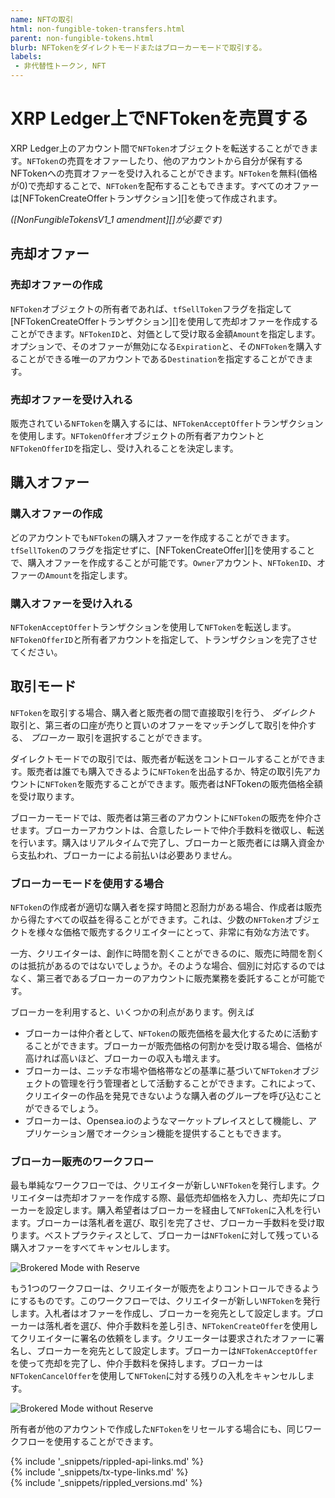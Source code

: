 ```yaml
---
name: NFTの取引
html: non-fungible-token-transfers.html
parent: non-fungible-tokens.html
blurb: NFTokenをダイレクトモードまたはブローカーモードで取引する。
labels:
 - 非代替性トークン, NFT
---
```


# XRP Ledger上でNFTokenを売買する

XRP Ledger上のアカウント間で`NFToken`オブジェクトを転送することができます。`NFToken`の売買をオファーしたり、他のアカウントから自分が保有するNFTokenへの売買オファーを受け入れることができます。`NFToken`を無料(価格が0)で売却することで、`NFToken`を配布することもできます。すべてのオファーは[NFTokenCreateOfferトランザクション][]を使って作成されます。

_([NonFungibleTokensV1_1 amendment][]が必要です)_

## 売却オファー


### 売却オファーの作成

`NFToken`オブジェクトの所有者であれば、`tfSellToken`フラグを指定して[NFTokenCreateOfferトランザクション][]を使用して売却オファーを作成することができます。`NFTokenID`と、対価として受け取る金額`Amount`を指定します。オプションで、そのオファーが無効になる`Expiration`と、その`NFToken`を購入することができる唯一のアカウントである`Destination`を指定することができます。


### 売却オファーを受け入れる

販売されている`NFToken`を購入するには、`NFTokenAcceptOffer`トランザクションを使用します。`NFTokenOffer`オブジェクトの所有者アカウントと`NFTokenOfferID`を指定し、受け入れることを決定します。


## 購入オファー


### 購入オファーの作成

どのアカウントでも`NFToken`の購入オファーを作成することができます。`tfSellToken`のフラグを指定せずに、[NFTokenCreateOffer][]を使用することで、購入オファーを作成することが可能です。`Owner`アカウント、`NFTokenID`、オファーの`Amount`を指定します。


### 購入オファーを受け入れる

`NFTokenAcceptOffer`トランザクションを使用して`NFToken`を転送します。`NFTokenOfferID`と所有者アカウントを指定して、トランザクションを完了させてください。


## 取引モード

`NFToken`を取引する場合、購入者と販売者の間で直接取引を行う、 _ダイレクト_ 取引と、第三者の口座が売りと買いのオファーをマッチングして取引を仲介する、 _ブローカー_ 取引を選択することができます。

ダイレクトモードでの取引では、販売者が転送をコントロールすることができます。販売者は誰でも購入できるように`NFToken`を出品するか、特定の取引先アカウントに`NFToken`を販売することができます。販売者はNFTokenの販売価格全額を受け取ります。

ブローカーモードでは、販売者は第三者のアカウントに`NFToken`の販売を仲介させます。ブローカーアカウントは、合意したレートで仲介手数料を徴収し、転送を行います。購入はリアルタイムで完了し、ブローカーと販売者には購入資金から支払われ、ブローカーによる前払いは必要ありません。


### ブローカーモードを使用する場合

`NFToken`の作成者が適切な購入者を探す時間と忍耐力がある場合、作成者は販売から得たすべての収益を得ることができます。これは、少数の`NFToken`オブジェクトを様々な価格で販売するクリエイターにとって、非常に有効な方法です。

一方、クリエイターは、創作に時間を割くことができるのに、販売に時間を割くのは抵抗があるのではないでしょうか。そのような場合、個別に対応するのではなく、第三者であるブローカーのアカウントに販売業務を委託することが可能です。

ブローカーを利用すると、いくつかの利点があります。例えば

* ブローカーは仲介者として、`NFToken`の販売価格を最大化するために活動することができます。ブローカーが販売価格の何割かを受け取る場合、価格が高ければ高いほど、ブローカーの収入も増えます。
* ブローカーは、ニッチな市場や価格帯などの基準に基づいて`NFToken`オブジェクトの管理を行う管理者として活動することができます。これによって、クリエイターの作品を発見できないような購入者のグループを呼び込むことができるでしょう。
* ブローカーは、Opensea.ioのようなマーケットプレイスとして機能し、アプリケーション層でオークション機能を提供することもできます。


### ブローカー販売のワークフロー

最も単純なワークフローでは、クリエイターが新しい`NFToken`を発行します。クリエイターは売却オファーを作成する際、最低売却価格を入力し、売却先にブローカーを設定します。購入希望者はブローカーを経由して`NFToken`に入札を行います。ブローカーは落札者を選び、取引を完了させ、ブローカー手数料を受け取ります。ベストプラクティスとして、ブローカーは`NFToken`に対して残っている購入オファーをすべてキャンセルします。


![Brokered Mode with Reserve](img/nft-brokered-mode-with-reserve.png)


もう1つのワークフローは、クリエイターが販売をよりコントロールできるようにするものです。このワークフローでは、クリエイターが新しい`NFToken`を発行します。入札者はオファーを作成し、ブローカーを宛先として設定します。ブローカーは落札者を選び、仲介手数料を差し引き、`NFTokenCreateOffer`を使用してクリエイターに署名の依頼をします。クリエーターは要求されたオファーに署名し、ブローカーを宛先として設定します。ブローカーは`NFTokenAcceptOffer`を使って売却を完了し、仲介手数料を保持します。ブローカーは`NFTokenCancelOffer`を使用して`NFToken`に対する残りの入札をキャンセルします。


![Brokered Mode without Reserve](img/nft-brokered-mode-without-reserve.png)


所有者が他のアカウントで作成した`NFToken`をリセールする場合にも、同じワークフローを使用することができます。


<!--{# common link defs #}-->
{% include '_snippets/rippled-api-links.md' %}			
{% include '_snippets/tx-type-links.md' %}			
{% include '_snippets/rippled_versions.md' %}
